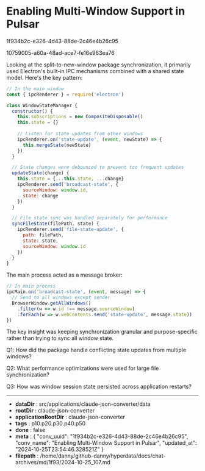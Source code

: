 # Enabling Multi-Window Support in Pulsar

1f934b2c-e326-4d43-88de-2c46e4b26c95

10759005-a60a-48ad-ace7-fe16e963ea76

 Looking at the split-to-new-window package synchronization, it primarily used Electron's built-in IPC mechanisms combined with a shared state model. Here's the key pattern:

```javascript
// In the main window
const { ipcRenderer } = require('electron')

class WindowStateManager {
  constructor() {
    this.subscriptions = new CompositeDisposable()
    this.state = {}
    
    // Listen for state updates from other windows
    ipcRenderer.on('state-update', (event, newState) => {
      this.mergeState(newState)
    })
  }

  // State changes were debounced to prevent too frequent updates
  updateState(change) {
    this.state = {...this.state, ...change}
    ipcRenderer.send('broadcast-state', {
      sourceWindow: window.id,
      state: change 
    })
  }

  // File state sync was handled separately for performance
  syncFileState(filePath, state) {
    ipcRenderer.send('file-state-update', {
      path: filePath,
      state: state,
      sourceWindow: window.id
    })
  }
}
```

The main process acted as a message broker:

```javascript
// In main process
ipcMain.on('broadcast-state', (event, message) => {
  // Send to all windows except sender
  BrowserWindow.getAllWindows()
    .filter(w => w.id !== message.sourceWindow)
    .forEach(w => w.webContents.send('state-update', message.state))
})
```

The key insight was keeping synchronization granular and purpose-specific rather than trying to sync all window state.

Q1: How did the package handle conflicting state updates from multiple windows?

Q2: What performance optimizations were used for large file synchronization?

Q3: How was window session state persisted across application restarts?

---

* **dataDir** : src/applications/claude-json-converter/data
* **rootDir** : claude-json-converter
* **applicationRootDir** : claude-json-converter
* **tags** : p10.p20.p30.p40.p50
* **done** : false
* **meta** : {
  "conv_uuid": "1f934b2c-e326-4d43-88de-2c46e4b26c95",
  "conv_name": "Enabling Multi-Window Support in Pulsar",
  "updated_at": "2024-10-25T23:54:46.328521Z"
}
* **filepath** : /home/danny/github-danny/hyperdata/docs/chat-archives/md/1f93/2024-10-25_107.md